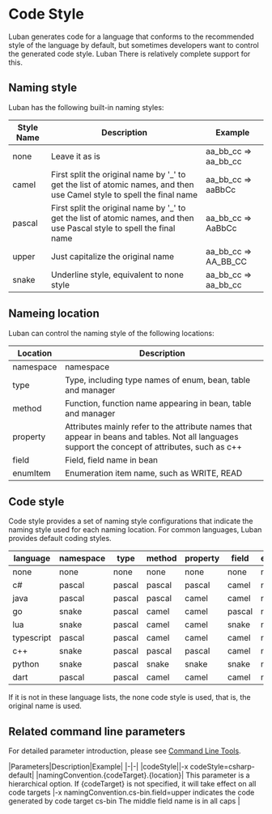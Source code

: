 # Code Style

Luban generates code for a language that conforms to the recommended style of the language by default, but sometimes developers want to control the generated code style. Luban
There is relatively complete support for this.

## Naming style

Luban has the following built-in naming styles:

|Style Name|Description|Example|
|-|-|-|
|none|Leave it as is|aa_bb_cc => aa_bb_cc|
|camel|First split the original name by '_' to get the list of atomic names, and then use Camel style to spell the final name |aa_bb_cc => aaBbCc|
|pascal|First split the original name by '_' to get the list of atomic names, and then use Pascal style to spell the final name |aa_bb_cc => AaBbCc|
|upper| Just capitalize the original name |aa_bb_cc => AA_BB_CC|
|snake|Underline style, equivalent to none style|aa_bb_cc => aa_bb_cc|

## Nameing location

Luban can control the naming style of the following locations:

|Location|Description|
|-|-|
|namespace|namespace|
|type|Type, including type names of enum, bean, table and manager|
|method|Function, function name appearing in bean, table and manager|
|property|Attributes mainly refer to the attribute names that appear in beans and tables. Not all languages support the concept of attributes, such as c++ |
|field|Field, field name in bean|
|enumItem|Enumeration item name, such as WRITE, READ| in AccessFlags enumeration|


## Code style


Code style provides a set of naming style configurations that indicate the naming style used for each naming location. For common languages, Luban provides default coding styles.

|language|namespace|type|method|property|field|enumItem|
|-|-|-|-|-|-|-|
|none|none|none|none|none|none|none|
|c#|pascal|pascal|pascal|pascal|camel|none|
|java|pascal|pascal|pascal|camel|camel|none|
|go|snake|pascal|camel|camel|pascal|none|
|lua|snake|pascal|camel|camel|snake|none|
|typescript|pascal|pascal|camel|camel|camel|none|
|c++|snake|pascal|pascal|pascal|camel|none|
|python|snake|pascal|snake|snake|snake|none|
|dart|pascal|pascal|camel|camel|camel|none|

If it is not in these language lists, the none code style is used, that is, the original name is used.

## Related command line parameters

For detailed parameter introduction, please see [Command Line Tools](./commandtools).

|Parameters|Description|Example|
|-|-|
|codeStyle||-x codeStyle=csharp-default|
|namingConvention.{codeTarget}.{location}| This parameter is a hierarchical option. If {codeTarget} is not specified, it will take effect on all code targets |-x namingConvention.cs-bin.field=upper indicates the code generated by code target cs-bin The middle field name is in all caps |

